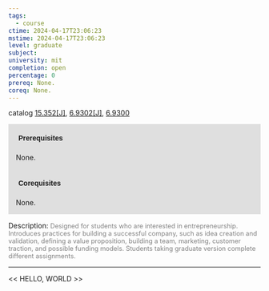 ```yaml
---
tags:
  - course
ctime: 2024-04-17T23:06:23
mstime: 2024-04-17T23:06:23
level: graduate
subject: 
university: mit
completion: open
percentage: 0
prereq: None.
coreq: None.
---
```


catalog [15.352[J]](http://student.mit.edu/catalog/m15b.html#15.352), [6.9302[J]](http://student.mit.edu/catalog/m6e.html#6.9302), [6.9300](http://student.mit.edu/catalog/m6e.html#6.9300)

<span style="display: block; padding: 15px; background-color: rgb(100, 100, 100, 0.2);"><font id="m_prereq1100_0" style="display: block; font-family: Arial, sans-serif; font-weight: bold; padding: 5px">Prerequisites</font><br><span id="prereq1100_0">None.</span></span>
<span style="display: block; padding: 15px; background-color: rgb(100, 100, 100, 0.2);"><font id="m_coreq1100_0" style="display: block; font-family: Arial, sans-serif; font-weight: bold; padding: 5px">Corequisites</font><br><span id="coreq1100_0">None.</span></span>

<font style="">Description:</font>
<font style="color: grey; font-size: 0.8rem;">Designed for students who are interested in entrepreneurship. Introduces practices for building a successful company, such as idea creation and validation, defining a value proposition, building a team, marketing, customer traction, and possible funding models. Students taking graduate version complete different assignments.</font>



---

<< HELLO, WORLD >>
